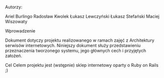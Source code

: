 Autorzy:

Ariel Burlingo
Radosław Kwolek
Łukasz Lewczyński
Łukasz Stefański
Maciej Wiszowaty

Wprowadzenie

Dokument dotyczy projektu realizowanego w ramach zajęć z Architektury serwisów internetowych. Niniejszy dokument służy przedstawieniu przeznaczenia tworzonego systemu, jego głównych cech i przyjętych założeń.

Cel
Celem projektu jest (wstępnie) sklep internetowy oparty o Ruby on Rails ;) 
